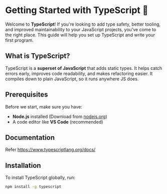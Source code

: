 # Getting Started with TypeScript 🚀  

Welcome to **TypeScript**! If you're looking to add type safety, better tooling, and improved maintainability to your JavaScript projects, you've come to the right place. This guide will help you set up TypeScript and write your first program.  

## What is TypeScript?  
TypeScript is a **superset of JavaScript** that adds static types. It helps catch errors early, improves code readability, and makes refactoring easier. It compiles down to plain JavaScript, so it runs anywhere JS does.  

## Prerequisites  
Before we start, make sure you have:  
- **Node.js** installed (Download from [nodejs.org](https://nodejs.org/))  
- A code editor like **VS Code** (recommended)
  
## Documentation
Refer https://www.typescriptlang.org/docs/

## Installation  
To install TypeScript globally, run:  

```sh
npm install -g typescript

